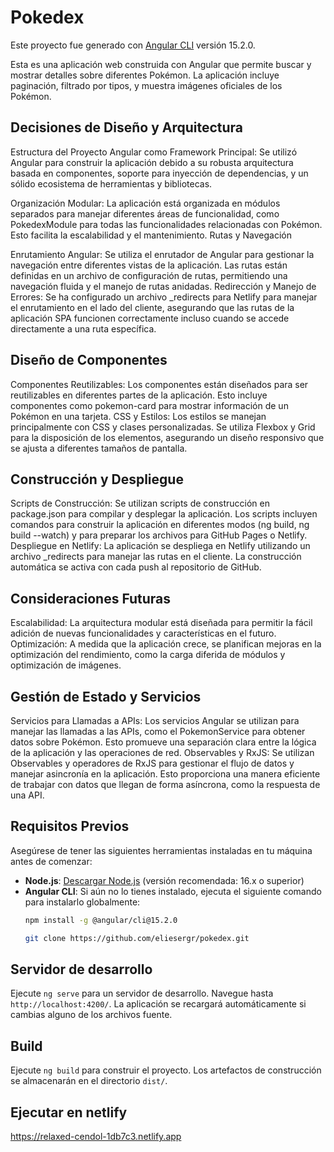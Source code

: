 # Pokedex

Este proyecto fue generado con [Angular CLI](https://github.com/angular/angular-cli) versión 15.2.0.

Esta es una aplicación web construida con Angular que permite buscar y mostrar detalles sobre diferentes Pokémon. La aplicación incluye paginación, filtrado por tipos, y muestra imágenes oficiales de los Pokémon.

## Decisiones de Diseño y Arquitectura
Estructura del Proyecto
Angular como Framework Principal: Se utilizó Angular para construir la aplicación debido a su robusta arquitectura basada en componentes, soporte para inyección de dependencias, y un sólido ecosistema de herramientas y bibliotecas.

Organización Modular: La aplicación está organizada en módulos separados para manejar diferentes áreas de funcionalidad, como PokedexModule para todas las funcionalidades relacionadas con Pokémon. Esto facilita la escalabilidad y el mantenimiento.
Rutas y Navegación

Enrutamiento Angular: Se utiliza el enrutador de Angular para gestionar la navegación entre diferentes vistas de la aplicación. Las rutas están definidas en un archivo de configuración de rutas, permitiendo una navegación fluida y el manejo de rutas anidadas.
Redirección y Manejo de Errores: Se ha configurado un archivo _redirects para Netlify para manejar el enrutamiento en el lado del cliente, asegurando que las rutas de la aplicación SPA funcionen correctamente incluso cuando se accede directamente a una ruta específica.

## Diseño de Componentes
Componentes Reutilizables: Los componentes están diseñados para ser reutilizables en diferentes partes de la aplicación. Esto incluye componentes como pokemon-card para mostrar información de un Pokémon en una tarjeta.
CSS y Estilos: Los estilos se manejan principalmente con CSS y clases personalizadas. Se utiliza Flexbox y Grid para la disposición de los elementos, asegurando un diseño responsivo que se ajusta a diferentes tamaños de pantalla.

## Construcción y Despliegue
Scripts de Construcción: Se utilizan scripts de construcción en package.json para compilar y desplegar la aplicación. Los scripts incluyen comandos para construir la aplicación en diferentes modos (ng build, ng build --watch) y para preparar los archivos para GitHub Pages o Netlify.
Despliegue en Netlify: La aplicación se despliega en Netlify utilizando un archivo _redirects para manejar las rutas en el cliente. La construcción automática se activa con cada push al repositorio de GitHub.

## Consideraciones Futuras
Escalabilidad: La arquitectura modular está diseñada para permitir la fácil adición de nuevas funcionalidades y características en el futuro.
Optimización: A medida que la aplicación crece, se planifican mejoras en la optimización del rendimiento, como la carga diferida de módulos y optimización de imágenes.

## Gestión de Estado y Servicios
Servicios para Llamadas a APIs: Los servicios Angular se utilizan para manejar las llamadas a las APIs, como el PokemonService para obtener datos sobre Pokémon. Esto promueve una separación clara entre la lógica de la aplicación y las operaciones de red.
Observables y RxJS: Se utilizan Observables y operadores de RxJS para gestionar el flujo de datos y manejar asincronía en la aplicación. Esto proporciona una manera eficiente de trabajar con datos que llegan de forma asíncrona, como la respuesta de una API.

## Requisitos Previos

Asegúrese de tener las siguientes herramientas instaladas en tu máquina antes de comenzar:

- **Node.js**: [Descargar Node.js](https://nodejs.org/) (versión recomendada: 16.x o superior)
- **Angular CLI**: Si aún no lo tienes instalado, ejecuta el siguiente comando para instalarlo globalmente:
  ```bash
  npm install -g @angular/cli@15.2.0

  git clone https://github.com/eliesergr/pokedex.git


## Servidor de desarrollo

Ejecute `ng serve` para un servidor de desarrollo. Navegue hasta `http://localhost:4200/`. La aplicación se recargará automáticamente si cambias alguno de los archivos fuente.

## Build

Ejecute `ng build` para construir el proyecto. Los artefactos de construcción se almacenarán en el directorio `dist/`.

## Ejecutar en netlify

https://relaxed-cendol-1db7c3.netlify.app




